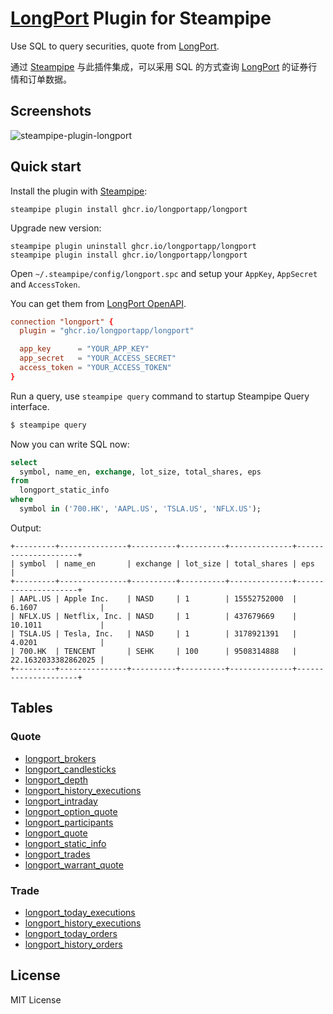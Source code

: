 # [LongPort](https://open.longportapp.com) Plugin for Steampipe

Use SQL to query securities, quote from [LongPort](https://open.longportapp.com).

通过 [Steampipe](https://steampipe.io) 与此插件集成，可以采用 SQL 的方式查询 [LongPort](https://open.longportapp.com) 的证券行情和订单数据。

## Screenshots

![steampipe-plugin-longport](https://github.com/longportapp/steampipe-plugin-longport/assets/5518/e30266c3-48cb-4558-ab57-ae44d200e369)

## Quick start

Install the plugin with [Steampipe](https://steampipe.io):

```shell
steampipe plugin install ghcr.io/longportapp/longport
```

Upgrade new version:

```shell
steampipe plugin uninstall ghcr.io/longportapp/longport
steampipe plugin install ghcr.io/longportapp/longport
```

Open `~/.steampipe/config/longport.spc` and setup your `AppKey`, `AppSecret` and `AccessToken`.

You can get them from [LongPort OpenAPI](https://open.longportapp.com/en/docs/how-to-access-api).

```conf
connection "longport" {
  plugin = "ghcr.io/longportapp/longport"

  app_key      = "YOUR_APP_KEY"
  app_secret   = "YOUR_ACCESS_SECRET"
  access_token = "YOUR_ACCESS_TOKEN"
}
```

Run a query, use `steampipe query` command to startup Steampipe Query interface.

```bash
$ steampipe query
```

Now you can write SQL now:

```sql
select
  symbol, name_en, exchange, lot_size, total_shares, eps
from
  longport_static_info
where
  symbol in ('700.HK', 'AAPL.US', 'TSLA.US', 'NFLX.US');
```

Output:

```
+---------+---------------+----------+----------+--------------+---------------------+
| symbol  | name_en       | exchange | lot_size | total_shares | eps                 |
+---------+---------------+----------+----------+--------------+---------------------+
| AAPL.US | Apple Inc.    | NASD     | 1        | 15552752000  | 6.1607              |
| NFLX.US | Netflix, Inc. | NASD     | 1        | 437679669    | 10.1011             |
| TSLA.US | Tesla, Inc.   | NASD     | 1        | 3178921391   | 4.0201              |
| 700.HK  | TENCENT       | SEHK     | 100      | 9508314888   | 22.1632033382862025 |
+---------+---------------+----------+----------+--------------+---------------------+
```

## Tables

### Quote

- [longport_brokers](./docs/tables/longport_brokers.md)
- [longport_candlesticks](./docs/tables/longport_candlesticks.md)
- [longport_depth](./docs/tables/longport_depth.md)
- [longport_history_executions](./docs/tables/longport_history_executions.md)
- [longport_intraday](./docs/tables/longport_intraday.md)
- [longport_option_quote](./docs/tables/longport_option_quote.md)
- [longport_participants](./docs/tables/longport_participants.md)
- [longport_quote](./docs/tables/longport_quote.md)
- [longport_static_info](./docs/tables/longport_static_info.md)
- [longport_trades](./docs/tables/longport_trades.md)
- [longport_warrant_quote](./docs/tables/longport_warrant_quote.md)

### Trade

- [longport_today_executions](./docs/tables/longport_today_executions.md)
- [longport_history_executions](./docs/tables/longport_history_executions.md)
- [longport_today_orders](./docs/tables/longport_today_orders.md)
- [longport_history_orders](./docs/tables/longport_history_orders.md)

## License

MIT License
